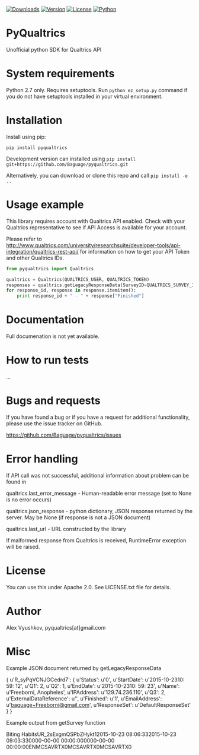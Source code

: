 [![Downloads](https://img.shields.io/pypi/dw/pyqualtrics.svg)](https://pypi.python.org/pypi/pyqualtrics)
[![Version](https://img.shields.io/pypi/v/pyqualtrics.svg)](https://pypi.python.org/pypi/pyqualtrics)
[![License](https://img.shields.io/pypi/l/pyqualtrics.svg)](https://pypi.python.org/pypi/pyqualtrics)
[![Python](https://img.shields.io/pypi/pyversions/pyqualtrics.svg)](https://pypi.python.org/pypi/pyqualtrics)

PyQualtrics
=====

Unofficial python SDK for Qualtrics API

# System requirements

Python 2.7 only. Requires setuptools. 
Run `python ez_setup.py` command if you do not have setuptools installed in your virtual environment.

# Installation

Install using pip:

`pip install pyqualtrics`

Development version can installed using `pip install git+https://github.com/Baguage/pyqualtrics.git`

Alternatively, you can download or clone this repo and call `pip install -e ..`

# Usage example

This library requires account with Qualtrics API enabled. Check with your Qualtrics representative to see if API 
Access is available for your account. 

Please refer to http://www.qualtrics.com/university/researchsuite/developer-tools/api-integration/qualtrics-rest-api/ 
for information on how to get your API Token and other Qualtrics IDs.

```python
from pyqualtrics import Qualtrics

qualtrics = Qualtrics(QUALTRICS_USER, QUALTRICS_TOKEN)
responses = qualtrics.getLegacyResponseData(SurveyID=QUALTRICS_SURVEY_ID)
for response_id, response in response.itemitem():
    print response_id + " - " + response["Finished"]
```

# Documentation

Full documenation is not yet available.

# How to run tests

...

# Bugs and requests

If you have found a bug or if you have a request for additional functionality, please use the issue tracker on GitHub.

https://github.com/Baguage/pyqualtrics/issues

# Error handling

If API call was not successful, additional information about problem can be found in

qualtrics.last_error_message - Human-readable error message (set to None is no error occurs)

qualtrics.json_response - python dictionary, JSON response returned by the server. May be None (if response is not a JSON document) 

qualtrics.last_url - URL constructed by the library

If maiformed response from Qualtrics is received, RuntimeError exception will be raised.

# License

You can use this under Apache 2.0. See LICENSE.txt file for details.

# Author

Alex Vyushkov, pyqualtrics[at]gmail.com

# Misc

Example JSON document returned by getLegacyResponseData

{
	u'R_syPqVCNJGCedrd7': {
		u'Status': u'0',
		u'StartDate': u'2015-10-2310: 59: 12',
		u'Q1': 2,
		u'Q2': 1,
		u'EndDate': u'2015-10-2310: 59: 23',
		u'Name': u'Freeborni,
		Anopheles',
		u'IPAddress': u'129.74.236.110',
		u'Q3': 2,
		u'ExternalDataReference': u'',
		u'Finished': u'1',
		u'EmailAddress': u'baguage+Freeborni@gmail.com',
		u'ResponseSet': u'DefaultResponseSet'
	}
}

Example output from getSurvey function

<?xml version="1.0" encoding="UTF-8"?>
<SurveyDefinition><SurveyName>Biting Habits</SurveyName><OwnerID>UR_2sExgmQSPbZHykt</OwnerID><isActive>1</isActive><CreationDate>2015-10-23 08:06:33</CreationDate><LastModifiedDate>2015-10-23 09:03:33</LastModifiedDate><StartDate>0000-00-00 00:00:00</StartDate><ExpirationDate>0000-00-00 00:00:00</ExpirationDate><Languages><Language Default="1">EN</Language></Languages><Questions><Question QuestionID="QID1"><Type>MC</Type><Selector>SAVR</Selector><SubSelector>TX</SubSelector><QuestionText><![CDATA[Did you bite a human inside of their house yestersday?]]></QuestionText><QuestionDescription><![CDATA[Did you bite a human inside of their house yestersday?]]></QuestionDescription><ExportTag><![CDATA[Q1]]></ExportTag><Validation><ForceResponse>0</ForceResponse></Validation><Choices><Choice ID="1" Recode="1"><Description><![CDATA[Yes]]></Description></Choice><Choice ID="2" Recode="2"><Description><![CDATA[No]]></Description></Choice></Choices></Question><Question QuestionID="QID2"><Type>MC</Type><Selector>SAVR</Selector><SubSelector>TX</SubSelector><QuestionText><![CDATA[Did you bite an animal yesterday?]]></QuestionText><QuestionDescription><![CDATA[Did you bite an animal yesterday?]]></QuestionDescription><ExportTag><![CDATA[Q2]]></ExportTag><Validation><ForceResponse>0</ForceResponse></Validation><Choices><Choice ID="1" Recode="1"><Description><![CDATA[Yes]]></Description></Choice><Choice ID="2" Recode="2"><Description><![CDATA[No]]></Description></Choice></Choices></Question><Question QuestionID="QID3"><Type>MC</Type><Selector>SAVR</Selector><SubSelector>TX</SubSelector><QuestionText><![CDATA[Did you bit a human outside of their house yesterday?]]></QuestionText><QuestionDescription><![CDATA[Did you bit a human outside of their house yesterday?]]></QuestionDescription><ExportTag><![CDATA[Q3]]></ExportTag><Validation><ForceResponse>0</ForceResponse></Validation><Choices><Choice ID="1" Recode="1"><Description><![CDATA[Yes]]></Description></Choice><Choice ID="2" Recode="2"><Description><![CDATA[No]]></Description></Choice></Choices></Question></Questions><Blocks><Block Description="Default Question Block" ID="BL_bjRmnCl7AUvhOfj"><BlockElements><Question QuestionID="QID1"/><Question QuestionID="QID2"/><Question QuestionID="QID3"/></BlockElements></Block></Blocks><SurveyFlow><Block FlowID="FL_2" ID="BL_bjRmnCl7AUvhOfj"/></SurveyFlow><EmbeddedData/></SurveyDefinition>
